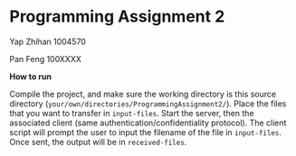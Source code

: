 # Programming Assignment 2

Yap Zhihan 1004570

Pan Feng 100XXXX


**How to run**

Compile the project, and make sure the working directory is this source directory (``your/own/directories/ProgrammingAssignment2/``). Place the files that you want to transfer in ``input-files``. Start the server, then the associated client (same authentication/confidentiality protocol). The client script will prompt the user to input the filename of the file in ``input-files``. Once sent, the output will be in ``received-files``.
